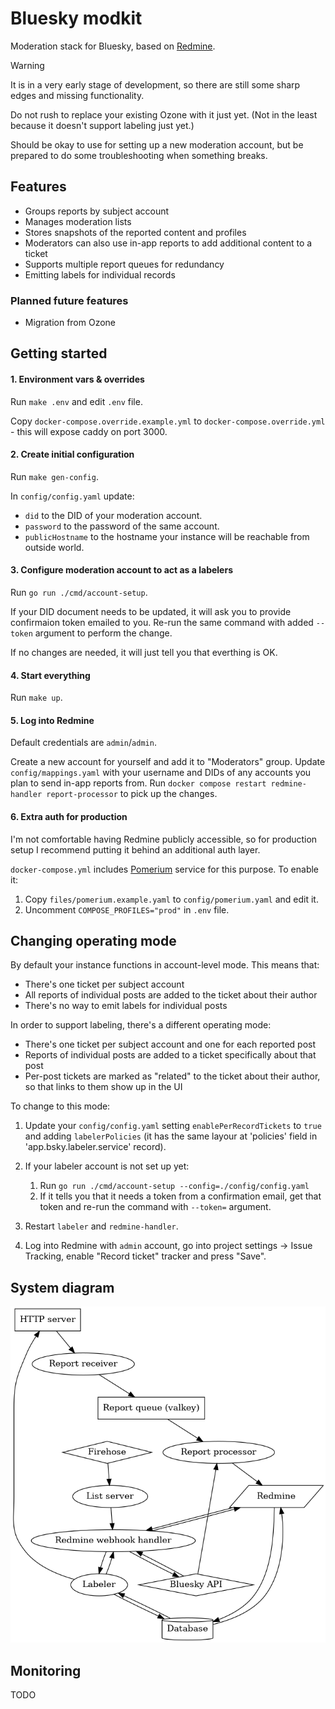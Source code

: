 # Bluesky modkit

Moderation stack for Bluesky, based on [Redmine](https://www.redmine.org/).

> [!WARNING]
> It is in a very early stage of development, so there are still some sharp edges
> and missing functionality.
>
> Do not rush to replace your existing Ozone with it just yet. (Not in the least
> because it doesn't support labeling just yet.)
>
> Should be okay to use for setting up a new moderation account, but be prepared
> to do some troubleshooting when something breaks.

## Features

* Groups reports by subject account
* Manages moderation lists
* Stores snapshots of the reported content and profiles
* Moderators can also use in-app reports to add additional content to a ticket
* Supports multiple report queues for redundancy
* Emitting labels for individual records

### Planned future features

* Migration from Ozone

## Getting started

#### 1. Environment vars & overrides

Run `make .env` and edit `.env` file.

Copy `docker-compose.override.example.yml` to `docker-compose.override.yml` -
this will expose caddy on port 3000.

#### 2. Create initial configuration

Run `make gen-config`.

In `config/config.yaml` update:

  * `did` to the DID of your moderation account.
  * `password` to the password of the same account.
  * `publicHostname` to the hostname your instance will be reachable from outside world.

#### 3. Configure moderation account to act as a labelers

Run `go run ./cmd/account-setup`.

If your DID document needs to be updated, it will ask you to provide confirmaion token emailed to you. Re-run the same command with added `--token` argument to perform the change.

If no changes are needed, it will just tell you that everthing is OK.

#### 4. Start everything

Run `make up`.

#### 5. Log into Redmine

Default credentials are `admin`/`admin`.

Create a new account for yourself and add it to "Moderators" group. Update `config/mappings.yaml` with your username and DIDs of any accounts you plan to send in-app reports from. Run `docker compose restart redmine-handler report-processor` to pick up the changes.

#### 6. Extra auth for production

I'm not comfortable having Redmine publicly accessible, so for production setup
I recommend putting it behind an additional auth layer.

`docker-compose.yml` includes [Pomerium](https://www.pomerium.com/) service for
this purpose. To enable it:

1. Copy `files/pomerium.example.yaml` to `config/pomerium.yaml` and edit it.
2. Uncomment `COMPOSE_PROFILES="prod"` in `.env` file.

## Changing operating mode

By default your instance functions in account-level mode. This means that:

* There's one ticket per subject account
* All reports of individual posts are added to the ticket about their author
* There's no way to emit labels for individual posts

In order to support labeling, there's a different operating mode:

* There's one ticket per subject account and one for each reported post
* Reports of individual posts are added to a ticket specifically about that post
* Per-post tickets are marked as "related" to the ticket about their author, so that links to them show up in the UI

To change to this mode:

1. Update your `config/config.yaml` setting `enablePerRecordTickets` to `true` and adding `labelerPolicies` (it has the same layour at 'policies' field in 'app.bsky.labeler.service' record).
2. If your labeler account is not set up yet:

    1. Run `go run ./cmd/account-setup --config=./config/config.yaml`
    2. If it tells you that it needs a token from a confirmation email, get that token and re-run the command with `--token=` argument.

2. Restart `labeler` and `redmine-handler`.
3. Log into Redmine with `admin` account, go into project settings -> Issue Tracking, enable "Record ticket" tracker and press "Save".

## System diagram

![](diagram.png)

## Monitoring

TODO
